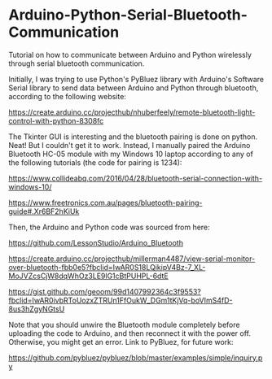 # Arduino-Python-Serial-Bluetooth-Communication
Tutorial on how to communicate between Arduino and Python wirelessly through serial bluetooth communication.

Initially, I was trying to use Python's PyBluez library with Arduino's Software Serial library to send data between Arduino and Python through bluetooth, according to the following website:

https://create.arduino.cc/projecthub/nhuberfeely/remote-bluetooth-light-control-with-python-8308fc

The Tkinter GUI is interesting and the bluetooth pairing is done on python. Neat! But I couldn't get it to work. Instead, I manually paired the Arduino Bluetooth HC-05 module with my Windows 10 laptop according to any of the following tutorials (the code for pairing is 1234):

https://www.collideabq.com/2016/04/28/bluetooth-serial-connection-with-windows-10/

https://www.freetronics.com.au/pages/bluetooth-pairing-guide#.Xr6BF2hKiUk

Then, the Arduino and Python code was sourced from here:

https://github.com/LessonStudio/Arduino_Bluetooth

https://create.arduino.cc/projecthub/millerman4487/view-serial-monitor-over-bluetooth-fbb0e5?fbclid=IwAR0S18LQikipV4Bz-7_XL-MoJVZcsCjW8dqWhOz3LE9lG1cBtPUHPL-6dtE

https://gist.github.com/geoom/99d1407992364c3f9553?fbclid=IwAR0ivbRToUozxZTRUn1FfOukW_DGm1tKjVq-boVImS4fD-8us3hZgyNGtsU

Note that you should unwire the Bluetooth module completely before uploading the code to Arduino, and then reconnect it with the power off. Otherwise, you might get an error. Link to PyBluez, for future work:

https://github.com/pybluez/pybluez/blob/master/examples/simple/inquiry.py

